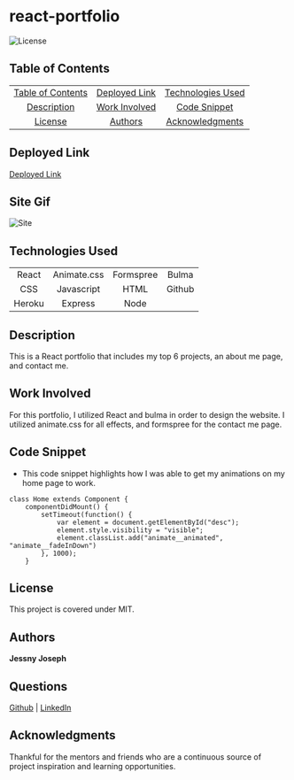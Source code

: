 # react-portfolio

![License](https://img.shields.io/badge/license-MIT-181717?style=for-the-badge) 

## Table of Contents
||||
|:-:|:-:|:-:|
|[Table of Contents](#table-of-contents)|[Deployed Link](#deployed-link)|[Technologies Used](#technologies-used)
|[Description](#description)|[Work Involved](#work-involved)|[Code Snippet](#code-snippet)
|[License](#license)|[Authors](#authors)|[Acknowledgments](#acknowledgments)

## Deployed Link
[Deployed Link](https://react-portfolio29.herokuapp.com/)

## Site Gif
![Site](src/images/reactfolio.gif)

## Technologies Used
|||||
|:-:|:-:|:-:|:-:|
|React|Animate.css|Formspree|Bulma|
|CSS|Javascript|HTML|Github
|Heroku|Express|Node|

## Description
This is a React portfolio that includes my top 6 projects, an about me page, and contact me.

## Work Involved
For this portfolio, I utilized React and bulma in order to design the website. I utilized animate.css for all effects, and formspree for the contact me page.

## Code Snippet
* This code snippet highlights how I was able to get my animations on my home page to work.
```
class Home extends Component {
    componentDidMount() {
        setTimeout(function() {
            var element = document.getElementById("desc");
            element.style.visibility = "visible";
            element.classList.add("animate__animated", "animate__fadeInDown")
        }, 1000);
    }
```

## License
This project is covered under MIT.

## Authors
**Jessny Joseph** 

## Questions 
[Github](https://github.com/jessnyj) | [LinkedIn](https://www.linkedin.com/in/jessny-joseph-361515201)

## Acknowledgments
Thankful for the mentors and friends who are a continuous source of project inspiration and learning opportunities.


